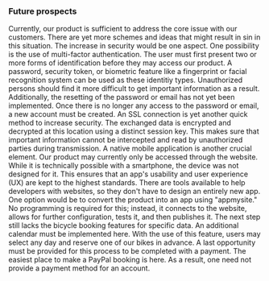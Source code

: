 ### Future prospects

Currently, our product is sufficient to address the core issue with our customers. There are yet more schemes and ideas that might result in sin in this situation. The increase in security would be one aspect. One possibility is the use of multi-factor authentication. The user must first present two or more forms of identification before they may access our product. A password, security token, or biometric feature like a fingerprint or facial recognition system can be used as these identitiy types. Unauthorized persons should find it more difficult to get important information as a result. Additionally, the resetting of the password or email has not yet been implemented. Once there is no longer any access to the password or email, a new account must be created. An SSL connection is yet another quick method to increase security. The exchanged data is encrypted and decrypted at this location using a distinct session key. This makes sure that important information cannot be intercepted and read by unauthorized parties during transmission. A native mobile application is another crucial element. Our product may currently only be accessed through the website. While it is technically possible with a smartphone, the device was not designed for it. This ensures that an app's usability and user experience (UX) are kept to the highest standards. There are tools available to help developers with websites, so they don't have to design an entirely new app. One option would be to convert the product into an app using "appmysite." No programming is required for this; instead, it connects to the website, allows for further configuration, tests it, and then publishes it. The next step still lacks the bicycle booking features for specific data. An additional calendar must be implemented here. With the use of this feature, users may select any day and reserve one of our bikes in advance. A last opportunity must be provided for this process to be completed with a payment. The easiest place to make a PayPal booking is here. As a result, one need not provide a payment method for an account.
